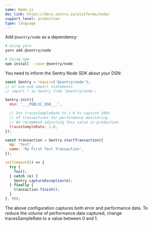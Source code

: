 ```yaml
---
name: Node.js
doc_link: https://docs.sentry.io/platforms/node/
support_level: production
type: language
---
```


Add `@sentry/node` as a dependency:

```bash
# Using yarn
yarn add @sentry/node

# Using npm
npm install --save @sentry/node
```

You need to inform the Sentry Node SDK about your DSN:

```javascript
const Sentry = require('@sentry/node');
// or use es6 import statements
// import * as Sentry from '@sentry/node';

Sentry.init({
  dsn: '___PUBLIC_DSN___',

  // Set tracesSampleRate to 1.0 to capture 100%
  // of transactions for performance monitoring.
  // We recommend adjusting this value in production
  tracesSampleRate: 1.0,
});

const transaction = Sentry.startTransaction({
  op: 'test',
  name: 'My First Test Transaction',
});

setTimeout(() => {
  try {
    foo();
  } catch (e) {
    Sentry.captureException(e);
  } finally {
    transaction.finish();
  }
}, 99);
```

The above configuration captures both error and performance data. To reduce the volume of performance data captured, change tracesSampleRate to a value between 0 and 1.
